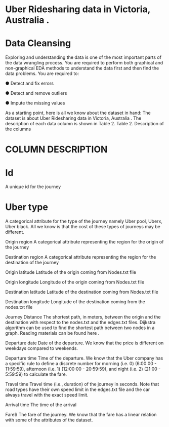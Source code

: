 # Uber Ridesharing data in Victoria, Australia .

# Data Cleansing


Exploring and understanding the data is one of the most important parts of the data wrangling
process. You are required to perform both graphical and non-graphical EDA methods to
understand the data first and then find the data problems. You are required to:

● Detect and fix errors 

● Detect and remove outliers 

● Impute the missing values 

As a starting point, here is all we know about the dataset in hand:
The dataset is about Uber Ridesharing data in Victoria, Australia . The description of each data
column is shown in Table 2.
Table 2. Description of the columns


# COLUMN DESCRIPTION

# Id 
A unique id for the journey

# Uber type 
A categorical attribute for the type of the journey namely Uber
pool, Uberx, Uber black. All we know is that the cost of these
types of journeys may be different.

Origin region A categorical attribute representing the region for the origin of the
journey

Destination region A categorical attribute representing the region for the destination
of the journey

Origin latitude Latitude of the origin coming from Nodes.txt file

Origin longitude Longitude of the origin coming from Nodes.txt file

Destination latitude Latitude of the destination coming from Nodes.txt file

Destination longitude Longitude of the destination coming from the nodes.txt file

Journey Distance The shortest path, in meters, between the origin and the
destination with respect to the nodes.txt and the edges.txt files.
Dijkstra algorithm can be used to find the shortest path between two
nodes in a graph. Reading materials can be found here .

Departure date Date of the departure. We know that the price is different on
weekdays compared to weekends.

Departure time Time of the departure. We know that the Uber company has a
specific rule to define a discrete number for morning (i.e. 0)
(6:00:00 - 11:59:59), afternoon (i.e. 1) (12:00:00 - 20:59:59), and
night (i.e. 2) (21:00 - 5:59:59) to calculate the fare.

Travel time Travel time (i.e., duration) of the journey in seconds. Note that
road types have their own speed limit in the edges.txt file and the
car always travel with the exact speed limit.

Arrival time The time of the arrival

Fare$ The fare of the journey. We know that the fare has a linear
relation with some of the attributes of the dataset.

